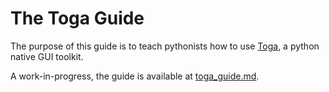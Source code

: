 # The Toga Guide
The purpose of this guide is to teach pythonists how to use [Toga](https://pybee.org/project/projects/libraries/toga/), a python native GUI toolkit.

A work-in-progress, the guide is available at [toga_guide.md](toga_guide.md).

